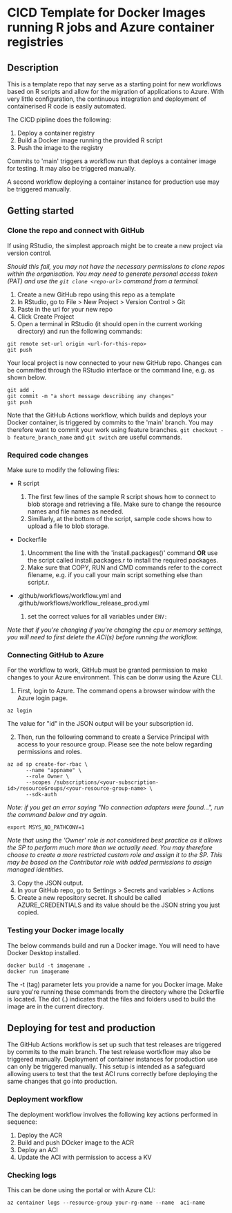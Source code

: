 # CICD Template for Docker Images running R jobs and Azure container registries

## Description

This is a template repo that nay serve as a starting point for new workflows based on R scripts and allow for the migration of applications to Azure. With very little configuration, the continuous integration and deployment of containerised R code is easily automated.

The CICD pipline does the following:
1. Deploy a container registry
2. Build a Docker image running the provided R script
3. Push the image to the registry

Commits to 'main' triggers a workflow run that deploys a container image for testing. It may also be triggered manually. 

A second workflow deploying a container instance for production use may be triggered manually. 

## Getting started

### Clone the repo and connect with GitHub

If using RStudio, the simplest approach might be to create a new project via version control.

*Should this fail, you may not have the necessary permissions to clone repos within the organisation. You may need to generate personal access token (PAT) and use the `git clone <repo-url>` command from a terminal.*

1. Create a new GitHub repo using this repo as a template
2. In RStudio, go to File > New Project > Version Control > Git
3. Paste in the url for your new repo
4. Click Create Project
5. Open a terminal in RStudio (it should open in the current working directory) and run the following commands:

```
git remote set-url origin <url-for-this-repo>
git push
```

Your local project is now connected to your new GitHub repo.
Changes can be committed through the RStudio interface or the command line, e.g. as shown below.

```
git add .
git commit -m "a short message describing any changes"
git push
```

Note that the GitHub Actions workflow, which builds and deploys your Docker container, is triggered by commits to the 'main' branch. You may therefore want to commit your work using feature branches. `git checkout -b feature_branch_name` and `git switch` are useful commands.

### Required code changes

Make sure to modify the following files:

- R script
   1. The first few lines of the sample R script shows how to connect to blob storage and retrieving a file. Make sure to change the resource names and file names as needed.
   2. Simillarly, at the bottom of the script, sample code shows how to upload a file to blob storage.
  
- Dockerfile
   1. Uncomment the line with the 'install.packages()' command **OR** use the script called install.packages.r to install the required packages.
   2. Make sure that COPY, RUN and CMD commands refer to the correct filename, e.g. if you call your main script something else than script.r.

- .github/workflows/workflow.yml and .github/workflows/workflow_release_prod.yml
   1. set the correct values for all variables under `ENV:`

*Note that if you're changing if you're changing the cpu or memory settings, you will need to first delete the ACI(s) before running the workflow.*

### Connecting GitHub to Azure

For the workflow to work, GitHub must be granted permission to make changes to your Azure environment. This can be donw using the Azure CLI.

1. First, login to Azure. The command opens a browser window with the Azure login page.

```
az login
```

The value for "id" in the JSON output will be your subscription id.

2. Then, run the following command to create a Service Principal with access to your resource group. Please see the note below regarding permissions and roles.

```
az ad sp create-for-rbac \
      --name "appname" \
      --role Owner \
      --scopes /subscriptions/<your-subscription-id>/resourceGroups/<your-resource-group-name> \
      --sdk-auth
```

*Note: if you get an error saying "No connection adapters were found...", run the command below and try again.*

```
export MSYS_NO_PATHCONV=1
```

*Note that using the 'Owner' role is not considered best practice as it allows the SP to perform much more than we actually need. You may therefore choose to create a more restricted custom role and assign it to the SP. This may be based on the Contributor role with added permissions to assign managed identities.*

3. Copy the JSON output.
4. In your GitHub repo, go to Settings > Secrets and variables > Actions
5. Create a new repository secret. It should be called AZURE_CREDENTIALS and its value should be the JSON string you just copied.

### Testing your Docker image locally

The below commands build and run a Docker image. You will need to have Docker Desktop installed.

```
docker build -t imagename .
docker run imagename
```

The -t (tag) parameter lets you provide a name for you Docker image. Make sure you're running these commands from the directory where the Dckerfile is located. The dot (.) indicates that the files and folders used to build the image are in the current directory.

## Deploying for test and production

The GitHub Actions workflow is set up such that test releases are triggered by commits to the main branch. The test release wortkflow may also be triggered manually. Deployment of container instances for production use can only be triggered manually. This setup is intended as a safeguard allowing users to test that the test ACI runs correctly before deploying the same changes that go into production.

### Deployment workflow

The deployment workflow involves the following key actions performed in sequence:
1. Deploy the ACR
2. Build and push DOcker image to the ACR
3. Deploy an ACI
4. Update the ACI with permission to access a KV

### Checking logs

This can be done using the portal or with Azure CLI:

```
az container logs --resource-group your-rg-name --name  aci-name
```

